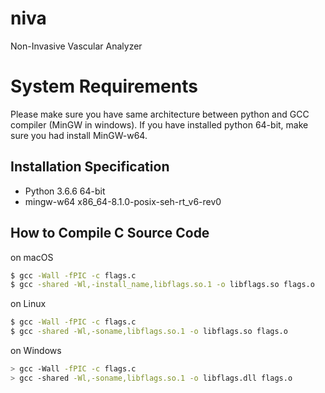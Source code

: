 # niva
Non-Invasive Vascular Analyzer

# System Requirements
Please make sure you have same architecture between python and GCC compiler (MinGW in windows). 
If you have installed python 64-bit, make sure you had install MinGW-w64.
## Installation Specification
  - Python 3.6.6 64-bit
  - mingw-w64 x86_64-8.1.0-posix-seh-rt_v6-rev0
  
## How to Compile C Source Code
on macOS

```sh
$ gcc -Wall -fPIC -c flags.c
$ gcc -shared -Wl,-install_name,libflags.so.1 -o libflags.so flags.o
```

on Linux 

```sh
$ gcc -Wall -fPIC -c flags.c
$ gcc -shared -Wl,-soname,libflags.so.1 -o libflags.so flags.o
```

on Windows

```sh
> gcc -Wall -fPIC -c flags.c
> gcc -shared -Wl,-soname,libflags.so.1 -o libflags.dll flags.o
```